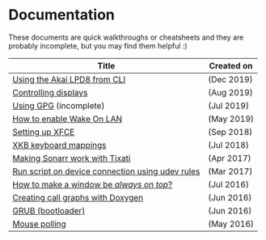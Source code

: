 # Documentation

These documents are quick walkthroughs or cheatsheets and they are probably incomplete, but you may find them helpful :)

| Title                                                                                        | Created on |
|----------------------------------------------------------------------------------------------|------------|
| [Using the Akai LPD8 from CLI](./lpd8.md)                                                    | (Dec 2019) |
| [Controlling displays](./brightness-control.md)                                              | (Aug 2019) |
| [Using GPG](./using-gpg.md) (incomplete)                                                     | (Jul 2019) |
| [How to enable Wake On LAN](./enable-wol.md)                                                 | (May 2019) |
| [Setting up XFCE](./xfce.md)                                                                 | (Sep 2018) |
| [XKB keyboard mappings](./xkb.md)                                                            | (Jul 2018) |
| [Making Sonarr work with Tixati](./sonarr-with-tixati.md)                                    | (Apr 2017) |
| [Run script on device connection using udev rules](./udev-rules.md)                          | (Mar 2017) |
| [How to make a window be _always on top_?](./always-on-top.md)                               | (Jul 2016) |
| [Creating call graphs with Doxygen](./doxygen-call-graphs.md)                                | (Jun 2016) |
| [GRUB (bootloader)](./grub-customization.md)                                                 | (Jun 2016) |
| [Mouse polling](mouse-polling.md)                                                            | (May 2016) |
